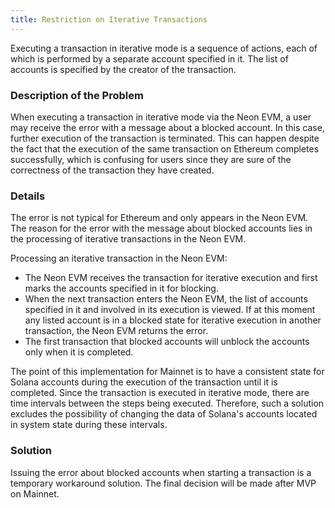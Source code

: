 ```yaml
---
title: Restriction on Iterative Transactions
---
```


Executing a transaction in iterative mode is a sequence of actions, each of which is performed by a separate account specified in it. The list of accounts is specified by the creator of the transaction.

### Description of the Problem
When executing a transaction in iterative mode via the Neon EVM, a user may receive the error with a message about a blocked account. In this case, further execution of the transaction is terminated. This can happen despite the fact that the execution of the same transaction on Ethereum completes successfully, which is confusing for users since they are sure of the correctness of the transaction they have created.

### Details
The error is not typical for Ethereum and only appears in the Neon EVM. The reason for the error with the message about blocked accounts lies in the processing of iterative transactions in the Neon EVM.

Processing an iterative transaction in the Neon EVM:
  * The Neon EVM receives the transaction for iterative execution and first marks the accounts specified in it for blocking.
  * When the next transaction enters the Neon EVM, the list of accounts specified in it and involved in its execution is viewed. If at this moment any listed account is in a blocked state for iterative execution in another transaction, the Neon EVM returns the error.
  * The first transaction that blocked accounts will unblock the accounts only when it is completed.

The point of this implementation for Mainnet is to have a consistent state for Solana accounts during the execution of the transaction until it is completed. Since the transaction is executed in iterative mode, there are time intervals between the steps being executed. Therefore, such a solution excludes the possibility of changing the data of Solana's accounts located in system state during these intervals.

### Solution
Issuing the error about blocked accounts when starting a transaction is a temporary workaround solution. The final decision will be made after MVP on Mainnet.
